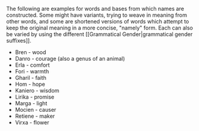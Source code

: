 The following are examples for words and bases from which names are constructed. Some might have variants, trying to weave in meaning from other words, and some are shortened versions of words which attempt to keep the original meaning in a more concise, "namely" form. Each can also be varied by using the different [[Grammatical Gender|grammatical gender suffixes]].

* Bren - wood
* Danro - courage (also a genus of an animal)
* Erla - comfort
* Fori - warmth
* Gharil - faith
* Hom - hope
* Kaniero - wisdom
* Lirika - promise
* Marga - light
* Mocien - causer
* Retiene - maker
* Virxa - flower